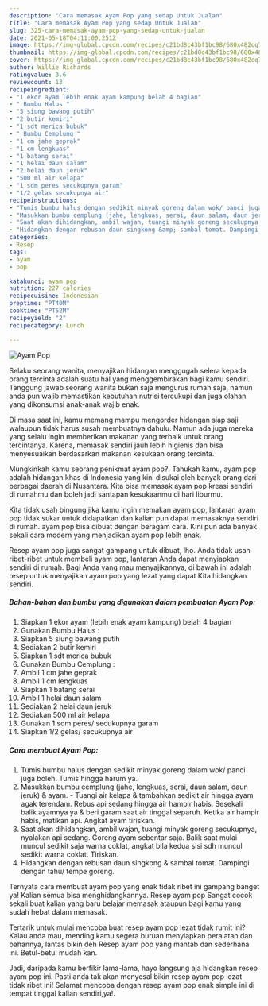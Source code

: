 ```yaml
---
description: "Cara memasak Ayam Pop yang sedap Untuk Jualan"
title: "Cara memasak Ayam Pop yang sedap Untuk Jualan"
slug: 325-cara-memasak-ayam-pop-yang-sedap-untuk-jualan
date: 2021-05-18T04:11:00.251Z
image: https://img-global.cpcdn.com/recipes/c21bd8c43bf1bc98/680x482cq70/ayam-pop-foto-resep-utama.jpg
thumbnail: https://img-global.cpcdn.com/recipes/c21bd8c43bf1bc98/680x482cq70/ayam-pop-foto-resep-utama.jpg
cover: https://img-global.cpcdn.com/recipes/c21bd8c43bf1bc98/680x482cq70/ayam-pop-foto-resep-utama.jpg
author: Willie Richards
ratingvalue: 3.6
reviewcount: 13
recipeingredient:
- "1 ekor ayam lebih enak ayam kampung belah 4 bagian"
- " Bumbu Halus "
- "5 siung bawang putih"
- "2 butir kemiri"
- "1 sdt merica bubuk"
- " Bumbu Cemplung "
- "1 cm jahe geprak"
- "1 cm lengkuas"
- "1 batang serai"
- "1 helai daun salam"
- "2 helai daun jeruk"
- "500 ml air kelapa"
- "1 sdm peres secukupnya garam"
- "1/2 gelas secukupnya air"
recipeinstructions:
- "Tumis bumbu halus dengan sedikit minyak goreng dalam wok/ panci juga boleh. Tumis hingga harum ya."
- "Masukkan bumbu cemplung (jahe, lengkuas, serai, daun salam, daun jeruk) &amp; ayam. Tuangi air kelapa &amp; tambahkan sedikit air hingga ayam agak terendam. Rebus api sedang hingga air hampir habis. Sesekali balik ayamnya ya &amp; beri garam saat air tinggal separuh. Ketika air hampir habis, matikan api. Angkat ayam tiriskan."
- "Saat akan dihidangkan, ambil wajan, tuangi minyak goreng secukupnya, nyalakan api sedang. Goreng ayam sebentar saja. Balik saat mulai muncul sedikit saja warna coklat, angkat bila kedua sisi sdh muncul sedikit warna coklat. Tiriskan."
- "Hidangkan dengan rebusan daun singkong &amp; sambal tomat. Dampingi dengan tahu/ tempe goreng."
categories:
- Resep
tags:
- ayam
- pop

katakunci: ayam pop 
nutrition: 227 calories
recipecuisine: Indonesian
preptime: "PT40M"
cooktime: "PT52M"
recipeyield: "2"
recipecategory: Lunch

---
```



![Ayam Pop](https://img-global.cpcdn.com/recipes/c21bd8c43bf1bc98/680x482cq70/ayam-pop-foto-resep-utama.jpg)

Selaku seorang wanita, menyajikan hidangan menggugah selera kepada orang tercinta adalah suatu hal yang menggembirakan bagi kamu sendiri. Tanggung jawab seorang  wanita bukan saja mengurus rumah saja, namun anda pun wajib memastikan kebutuhan nutrisi tercukupi dan juga olahan yang dikonsumsi anak-anak wajib enak.

Di masa  saat ini, kamu memang mampu mengorder hidangan siap saji walaupun tidak harus susah membuatnya dahulu. Namun ada juga mereka yang selalu ingin memberikan makanan yang terbaik untuk orang tercintanya. Karena, memasak sendiri jauh lebih higienis dan bisa menyesuaikan berdasarkan makanan kesukaan orang tercinta. 



Mungkinkah kamu seorang penikmat ayam pop?. Tahukah kamu, ayam pop adalah hidangan khas di Indonesia yang kini disukai oleh banyak orang dari berbagai daerah di Nusantara. Kita bisa memasak ayam pop kreasi sendiri di rumahmu dan boleh jadi santapan kesukaanmu di hari liburmu.

Kita tidak usah bingung jika kamu ingin memakan ayam pop, lantaran ayam pop tidak sukar untuk didapatkan dan kalian pun dapat memasaknya sendiri di rumah. ayam pop bisa dibuat dengan beragam cara. Kini pun ada banyak sekali cara modern yang menjadikan ayam pop lebih enak.

Resep ayam pop juga sangat gampang untuk dibuat, lho. Anda tidak usah ribet-ribet untuk membeli ayam pop, lantaran Anda dapat menyiapkan sendiri di rumah. Bagi Anda yang mau menyajikannya, di bawah ini adalah resep untuk menyajikan ayam pop yang lezat yang dapat Kita hidangkan sendiri.

<!--inarticleads1-->

##### Bahan-bahan dan bumbu yang digunakan dalam pembuatan Ayam Pop:

1. Siapkan 1 ekor ayam (lebih enak ayam kampung) belah 4 bagian
1. Gunakan  Bumbu Halus :
1. Siapkan 5 siung bawang putih
1. Sediakan 2 butir kemiri
1. Siapkan 1 sdt merica bubuk
1. Gunakan  Bumbu Cemplung :
1. Ambil 1 cm jahe geprak
1. Ambil 1 cm lengkuas
1. Siapkan 1 batang serai
1. Ambil 1 helai daun salam
1. Sediakan 2 helai daun jeruk
1. Sediakan 500 ml air kelapa
1. Gunakan 1 sdm peres/ secukupnya garam
1. Siapkan 1/2 gelas/ secukupnya air




<!--inarticleads2-->

##### Cara membuat Ayam Pop:

1. Tumis bumbu halus dengan sedikit minyak goreng dalam wok/ panci juga boleh. Tumis hingga harum ya.
1. Masukkan bumbu cemplung (jahe, lengkuas, serai, daun salam, daun jeruk) &amp; ayam. - Tuangi air kelapa &amp; tambahkan sedikit air hingga ayam agak terendam. Rebus api sedang hingga air hampir habis. Sesekali balik ayamnya ya &amp; beri garam saat air tinggal separuh. Ketika air hampir habis, matikan api. Angkat ayam tiriskan.
1. Saat akan dihidangkan, ambil wajan, tuangi minyak goreng secukupnya, nyalakan api sedang. Goreng ayam sebentar saja. Balik saat mulai muncul sedikit saja warna coklat, angkat bila kedua sisi sdh muncul sedikit warna coklat. Tiriskan.
1. Hidangkan dengan rebusan daun singkong &amp; sambal tomat. Dampingi dengan tahu/ tempe goreng.




Ternyata cara membuat ayam pop yang enak tidak ribet ini gampang banget ya! Kalian semua bisa menghidangkannya. Resep ayam pop Sangat cocok sekali buat kalian yang baru belajar memasak ataupun bagi kamu yang sudah hebat dalam memasak.

Tertarik untuk mulai mencoba buat resep ayam pop lezat tidak rumit ini? Kalau anda mau, mending kamu segera buruan menyiapkan peralatan dan bahannya, lantas bikin deh Resep ayam pop yang mantab dan sederhana ini. Betul-betul mudah kan. 

Jadi, daripada kamu berfikir lama-lama, hayo langsung aja hidangkan resep ayam pop ini. Pasti anda tak akan menyesal bikin resep ayam pop lezat tidak ribet ini! Selamat mencoba dengan resep ayam pop enak simple ini di tempat tinggal kalian sendiri,ya!.

